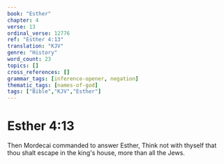 ```yaml
---
book: "Esther"
chapter: 4
verse: 13
ordinal_verse: 12776
ref: "Esther 4:13"
translation: "KJV"
genre: "History"
word_count: 23
topics: []
cross_references: []
grammar_tags: [inference-opener, negation]
thematic_tags: [names-of-god]
tags: ["Bible","KJV","Esther"]
---
```


# Esther 4:13

Then Mordecai commanded to answer Esther, Think not with thyself that thou shalt escape in the king's house, more than all the Jews.
